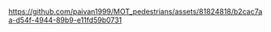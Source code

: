 

https://github.com/paivan1999/MOT_pedestrians/assets/81824818/b2cac7aa-d54f-4944-89b9-e11fd59b0731

